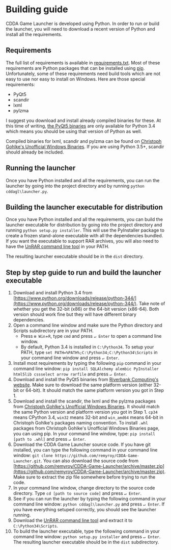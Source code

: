 # Building guide

CDDA Game Launcher is developed using Python. In order to run or build the launcher, you will need to download a recent version of Python and install all the requirements.

## Requirements

The full list of requirements is available in [requirements.txt](requirements.txt). Most of these requirements are Python packages that can be installed using [pip](https://en.wikipedia.org/wiki/Pip_%28package_manager%29). Unfortunately, some of these requirements need build tools which are not easy to use nor easy to install on Windows. Here are those special requirements:

* PyQt5
* scandir
* lxml
* pylzma

I suggest you download and install already compiled binaries for these. At this time of writing, [the PyQt5 binaries](https://www.riverbankcomputing.com/software/pyqt/download5) are only available for Python 3.4 which means you should be using that version of Python as well.

Compiled binaries for lxml, scandir and pylzma can be found on [Christoph Gohlke's Unofficial Windows Binaries](http://www.lfd.uci.edu/~gohlke/pythonlibs/). If you are using Python 3.5+, scandir should already be included.

## Running the launcher

Once you have Python installed and all the requirements, you can run the launcher by going into the project directory and by running `python cddagl\launcher.py`.

## Building the launcher executable for distribution

Once you have Python installed and all the requirements, you can build the launcher executable for distribution by going into the project directory and running `python setup.py installer`. This will use the PyInstaller package to create a frozen stand-alone executable with all the dependencies bundled. If you want the executable to support RAR archives, you will also need to have the [UnRAR command line tool](http://www.rarlab.com/rar_add.htm) in your PATH.

The resulting launcher executable should be in the `dist` directory.

## Step by step guide to run and build the launcher executable

1. Download and install Python 3.4 from [https://www.python.org/downloads/release/python-344/](https://www.python.org/downloads/release/python-344/). Take note of whether you get the 32-bit (x86) or the 64-bit version (x86-64). Both version should work fine but they will have different binary dependencies.
2. Open a command line window and make sure the Python directory and Scripts subdirectory are in your PATH.
    * Press `⊞ Win`+`R`, type `cmd` and press `↵ Enter` to open a command line window.
    * By default, Python 3.4 is installed in `C:\Python34`. To setup your PATH, type `set PATH=%PATH%;C:\Python34;C:\Python34\Scripts` in your command line window and press `↵ Enter`.
3. Install most requirements by typing the following `pip` command in your command line window: `pip install SQLAlchemy alembic PyInstaller html5lib cssselect arrow rarfile` and press `↵ Enter`.
4. Download and install the PyQt5 binaries from [Riverbank Computing's website](https://www.riverbankcomputing.com/software/pyqt/download5). Make sure to download the same platform version (either 32-bit or 64-bit). It should match the same platform version you got in Step 1.
5. Download and install the scandir, the lxml and the pylzma packages from [Christoph Gohlke's Unofficial Windows Binaries](http://www.lfd.uci.edu/~gohlke/pythonlibs/). It should match the same Python version and platform version you got in Step 1. `cp34` means CPython 3.4, `win32` means 32-bit and `win_amd64` means 64-bit in Christoph Gohlke's packages naming convention. To install `.whl` packages from Christoph Gohlke's Unofficial Windows Binaries page, you can using pip. In your command line window, type: `pip install [path to .whl]` and press `↵ Enter`.
6. Download the CDDA Game Launcher source code. If you have git installed, you can type the following command in your command line window: `git clone https://github.com/remyroy/CDDA-Game-Launcher.git`. You can also download the source code from [https://github.com/remyroy/CDDA-Game-Launcher/archive/master.zip](https://github.com/remyroy/CDDA-Game-Launcher/archive/master.zip). Make sure to extract the zip file somewhere before trying to run the code.
7. In your command line window, change directory to the source code directory. Type `cd [path to source code]` and press `↵ Enter`.
8. See if you can run the launcher by typing the following command in your command line window: `python cddagl\launcher.py` and press `↵ Enter`. If you have everything setuped correctly, you should see the launcher running.
9. Download the [UnRAR command line tool](http://www.rarlab.com/rar/unrarw32.exe) and extract it to `C:\Python34\Scripts`.
9. To build the launcher executable, type the following command in your command line window: `python setup.py installer` and press `↵ Enter`. The resulting launcher executable should be in the `dist` subdirectory.